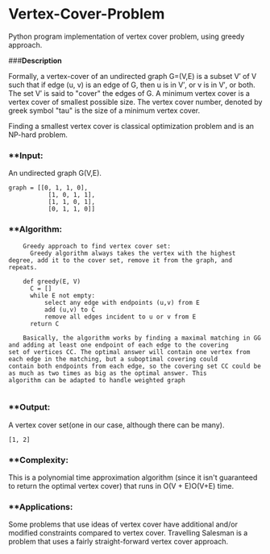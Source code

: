 # Vertex-Cover-Problem
  Python program implementation of vertex cover problem, using greedy approach.


###**Description**

  Formally, a vertex-cover of an undirected graph G=(V,E) is a subset V′ of V such that if edge (u, v) is an edge of G, then u is in V′, or v is in V′, or both. The set V′ is said to "cover" the edges of G.
A minimum vertex cover is a vertex cover of smallest possible size. The vertex cover number, denoted by greek symbol "tau" is the size of a minimum vertex cover. 

Finding a smallest vertex cover is classical optimization problem and is an NP-hard problem. 


### **Input:

  An undirected graph G(V,E).
  ```
  graph = [[0, 1, 1, 0],
             [1, 0, 1, 1],
             [1, 1, 0, 1],
             [0, 1, 1, 0]]
  ```


### **Algorithm:

```
    Greedy approach to find vertex cover set:
      Greedy algorithm always takes the vertex with the highest degree, add it to the cover set, remove it from the graph, and repeats.
    
    def greedy(E, V)
      C = []
      while E not empty:
          select any edge with endpoints (u,v) from E
          add (u,v) to C
          remove all edges incident to u or v from E
      return C
      
    Basically, the algorithm works by finding a maximal matching in GG and adding at least one endpoint of each edge to the covering        set of vertices CC. The optimal answer will contain one vertex from each edge in the matching, but a suboptimal covering could          contain both endpoints from each edge, so the covering set CC could be as much as two times as big as the optimal answer. This          algorithm can be adapted to handle weighted graph
      
```


### **Output:

  A vertex cover set(one in our case, although there can be many).
  ```
  [1, 2]
  ```
  
### **Complexity:

  This is a polynomial time approximation algorithm (since it isn't guaranteed to return the optimal vertex cover) that runs                in O(V + E)O(V+E) time.


### **Applications:

  Some problems that use ideas of vertex cover have additional and/or modified constraints compared to vertex cover. Travelling Salesman is a problem that uses a fairly straight-forward vertex cover approach.



  

